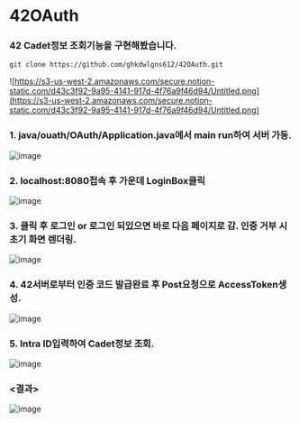 # 42OAuth

### 42 Cadet정보 조회기능을 구현해봤습니다.

```
git clone https://github.com/ghkdwlgns612/42OAuth.git
```

![https://s3-us-west-2.amazonaws.com/secure.notion-static.com/d43c3f92-9a95-4141-917d-4f76a9f46d94/Untitled.png](https://s3-us-west-2.amazonaws.com/secure.notion-static.com/d43c3f92-9a95-4141-917d-4f76a9f46d94/Untitled.png)


### 1. java/ouath/OAuth/Application.java에서 main run하여 서버 가동.

![image](https://user-images.githubusercontent.com/68694844/127135281-bdc2ad63-dd3d-48fb-95ee-0a15e5f1eaa7.png)



### 2. localhost:8080접속 후 가운데 LoginBox클릭

![image](https://user-images.githubusercontent.com/68694844/127135499-c8982ab8-3165-4e90-9b6d-05da7009b0bb.png)



### 3. 클릭 후 로그인 or 로그인 되있으면 바로 다음 페이지로 감. 인증 거부 시 초기 화면 렌더링.

![image](https://user-images.githubusercontent.com/68694844/127136692-59cb6d31-ca1d-410b-834e-9061736ec6d4.png)


### 4. 42서버로부터 인증 코드 발급완료 후 Post요청으로 AccessToken생성.

![image](https://user-images.githubusercontent.com/68694844/127136783-f2cd19ae-1fb5-4da7-b693-ebf77da07601.png)



### 5. Intra ID입력하여 Cadet정보 조회.

![image](https://user-images.githubusercontent.com/68694844/127136840-9e07c6ff-34de-47b8-8e88-2cc875edc838.png)



### <결과>

![image](https://user-images.githubusercontent.com/68694844/127136885-781440aa-4c6e-407e-aef5-d34d5f66e6b4.png)


